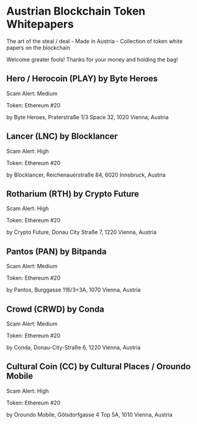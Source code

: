 # Austrian Blockchain Token Whitepapers

The art of the steal / deal - Made in Austria - Collection of token white papers on the blockchain

Welcome greater fools! Thanks for your money and holding the bag!


## Hero / Herocoin (PLAY) by Byte Heroes

Scam Alert: Medium

Token: Ethereum #20

by Byte Heroes, Praterstraße 1/3 Space 32, 1020 Vienna, Austria



## Lancer (LNC) by Blocklancer 

Scam Alert: High

Token: Ethereum #20

by Blocklancer, Reichenauerstraße 84, 6020 Innsbruck, Austria



## Rotharium (RTH) by Crypto Future

Scam Alert: High

Token: Ethereum #20

by Crypto Future, Donau City Straße 7, 1220 Vienna, Austria



##  Pantos (PAN) by Bitpanda

Scam Alert: Medium

Token: Ethereum #20

by Pantos, Burggasse 116/3+3A, 1070 Vienna, Austria



## Crowd (CRWD) by Conda

Scam Alert: Medium

Token: Ethereum #20

by Conda, Donau-City-Straße 6, 1220 Vienna, Austria



## Cultural Coin (CC) by Cultural Places / Oroundo Mobile

Scam Alert: High

Token: Ethereum #20

by Oroundo Mobile, Gölsdorfgasse 4 Top 5A, 1010 Vienna, Austria

